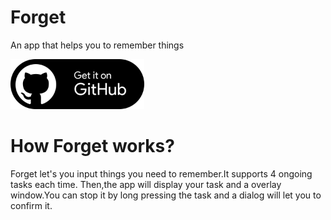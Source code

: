 # Forget
An app that helps you to remember things

[<img src="https://github.com/HOCC2011/Forget/blob/master/Icon_download.svg"
    alt="Get it on Github"
    height="80">](https://github.com/HOCC2011/Forget/releases)

# How Forget works?
Forget let's you input things you need to remember.It supports 4 ongoing tasks each time. 
Then,the app will display your task and a overlay window.You can stop it by long pressing the task and a dialog will let you to confirm it.



